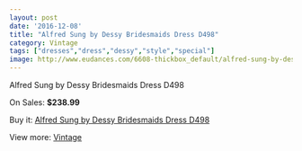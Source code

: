 ```yaml
---
layout: post
date: '2016-12-08'
title: "Alfred Sung by Dessy Bridesmaids Dress D498"
category: Vintage
tags: ["dresses","dress","dessy","style","special"]
image: http://www.eudances.com/6608-thickbox_default/alfred-sung-by-dessy-bridesmaids-dress-d498.jpg
---
```

Alfred Sung by Dessy Bridesmaids Dress D498

On Sales: **$238.99**
<a href="https://www.eudances.com/en/vintage/2427-alfred-sung-by-dessy-bridesmaids-dress-d498.html"><amp-img layout="responsive" width="600" height="600" src="//www.eudances.com/6608-thickbox_default/alfred-sung-by-dessy-bridesmaids-dress-d498.jpg" alt="Alfred Sung by Dessy Bridesmaids Dress D498 0" /></a>
<a href="https://www.eudances.com/en/vintage/2427-alfred-sung-by-dessy-bridesmaids-dress-d498.html"><amp-img layout="responsive" width="600" height="600" src="//www.eudances.com/6609-thickbox_default/alfred-sung-by-dessy-bridesmaids-dress-d498.jpg" alt="Alfred Sung by Dessy Bridesmaids Dress D498 1" /></a>

Buy it: [Alfred Sung by Dessy Bridesmaids Dress D498](https://www.eudances.com/en/vintage/2427-alfred-sung-by-dessy-bridesmaids-dress-d498.html "Alfred Sung by Dessy Bridesmaids Dress D498")

View more: [Vintage](https://www.eudances.com/en/29-vintage "Vintage")